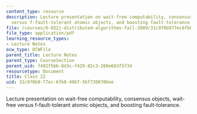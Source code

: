 ```yaml
---
content_type: resource
description: Lecture presentation on wait-free computability, consensus objects, wait-free
  versus f-fault-tolerant atomic objects, and boosting fault-tolerance.
file: /courses/6-852j-distributed-algorithms-fall-2009/31c970b977ec6fb049b75bf7300706ee_MIT6_852JF09_lec22.pdf
file_type: application/pdf
learning_resource_types:
- Lecture Notes
ocw_type: OCWFile
parent_title: Lecture Notes
parent_type: CourseSection
parent_uid: f492f5bb-8d3c-f429-82c3-260e683f5f34
resourcetype: Document
title: Class 22
uid: 31c970b9-77ec-6fb0-49b7-5bf7300706ee
---
```

Lecture presentation on wait-free computability, consensus objects, wait-free versus f-fault-tolerant atomic objects, and boosting fault-tolerance.

